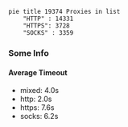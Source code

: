 
```mermaid
pie title 19374 Proxies in list
    "HTTP" : 14331
    "HTTPS": 3728
    "SOCKS" : 3359
```

### Some Info
#### Average Timeout

- mixed: 4.0s
- http: 2.0s
- https: 7.6s
- socks: 6.2s